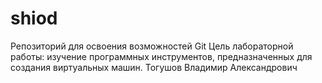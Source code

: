 # shiod
Репозиторий для освоения возможностей Git
Цель лабораторной работы:
изучение программных инструментов, предназначенных для создания виртуальных машин.
Тогушов Владимир Александрович
